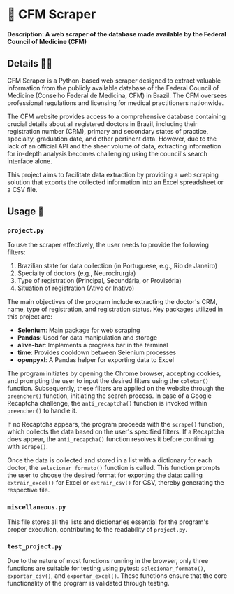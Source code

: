 # 🤖 CFM Scraper
#### Description: A web scraper of the database made available by the Federal Council of Medicine (CFM)

## Details 🕵️‍♂️
CFM Scraper is a Python-based web scraper designed to extract valuable information from the publicly available database of the Federal Council of Medicine (Conselho Federal de Medicina, CFM) in Brazil. The CFM oversees professional regulations and licensing for medical practitioners nationwide.

The CFM website provides access to a comprehensive database containing crucial details about all registered doctors in Brazil, including their registration number (CRM), primary and secondary states of practice, specialty, graduation date, and other pertinent data. However, due to the lack of an official API and the sheer volume of data, extracting information for in-depth analysis becomes challenging using the council's search interface alone.

This project aims to facilitate data extraction by providing a web scraping solution that exports the collected information into an Excel spreadsheet or a CSV file.

## Usage 🚀
### `project.py`

To use the scraper effectively, the user needs to provide the following filters:
1. Brazilian state for data collection (in Portuguese, e.g., Rio de Janeiro)
2. Specialty of doctors (e.g., Neurocirurgia)
3. Type of registration (Principal, Secundária, or Provisória)
4. Situation of registration (Ativo or Inativo)

The main objectives of the program include extracting the doctor's CRM, name, type of registration, and registration status. Key packages utilized in this project are:
- **Selenium**: Main package for web scraping
- **Pandas**: Used for data manipulation and storage
- **alive-bar**: Implements a progress bar in the terminal
- **time**: Provides cooldown between Selenium processes
- **openpyxl**: A Pandas helper for exporting data to Excel

The program initiates by opening the Chrome browser, accepting cookies, and prompting the user to input the desired filters using the `coletar()` function. Subsequently, these filters are applied on the website through the `preencher()` function, initiating the search process. In case of a Google Recaptcha challenge, the `anti_recaptcha()` function is invoked within `preencher()` to handle it.

If no Recaptcha appears, the program proceeds with the `scrape()` function, which collects the data based on the user's specified filters. If a Recaptcha does appear, the `anti_recapcha()` function resolves it before continuing with `scrape()`.

Once the data is collected and stored in a list with a dictionary for each doctor, the `selecionar_formato()` function is called. This function prompts the user to choose the desired format for exporting the data: calling `extrair_excel()` for Excel or `extrair_csv()` for CSV, thereby generating the respective file.

### `miscellaneous.py`
This file stores all the lists and dictionaries essential for the program's proper execution, contributing to the readability of `project.py`.

### `test_project.py`
Due to the nature of most functions running in the browser, only three functions are suitable for testing using pytest: `selecionar_formato()`, `exportar_csv()`, and `exportar_excel()`. These functions ensure that the core functionality of the program is validated through testing.
